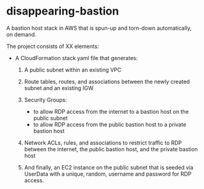 # disappearing-bastion
A bastion host stack in AWS that is spun-up and torn-down automatically, on demand.

The project consists of XX elements:

- A CloudFormation stack yaml file that generates:
    
    1. A public subnet within an existing VPC

    2. Route tables, routes, and associations between the newly created subnet and an existing IGW

    3. Security Groups:

        - to allow RDP access from the internet to a bastion host on the public subnet
        - to allow RDP access from the public bastion host to a private bastion host

    4. Network ACLs, rules, and associations to restrict traffic to RDP between the internet, the public bastion host, and the private bastion host

    5. And finally, an EC2 instance on the public subnet that is seeded via UserData with a unique, random, username and password for RDP access.

